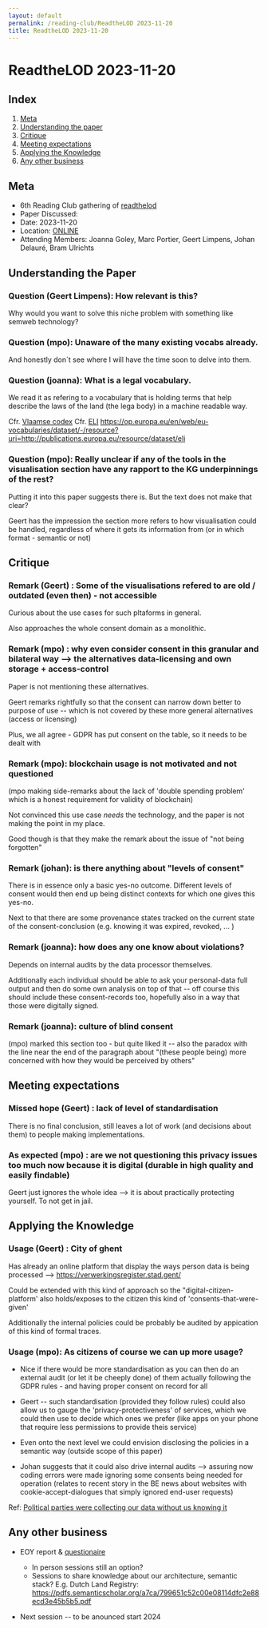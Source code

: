 ```yaml
---
layout: default
permalink: /reading-club/ReadtheLOD 2023-11-20
title: ReadtheLOD 2023-11-20
---
```


# ReadtheLOD 2023-11-20

## Index
1. <a href="#Meta">Meta</a>
1. <a href="#Understanding">Understanding the paper</a>
1. <a href="#Critique">Critique</a>
1. <a href="#Expectations">Meeting expectations</a>
1. <a href="#Application">Applying the Knowledge</a>
1. <a href="#AOB">Any other business</a>

## <a name="Meta">Meta</a>

* 6th Reading Club gathering of [readthelod](https://readthelod.org/)
* Paper Discussed:
* Date: 2023-11-20
* Location: [ONLINE](todo://add-link)
* Attending Members: Joanna Goley, Marc Portier, Geert Limpens, Johan Delauré, Bram Ulrichts


## <a name="Understanding" >Understanding the Paper</a>

### Question (Geert Limpens): How relevant is this?

Why would you want to solve this niche problem with something like semweb technology?


### Question (mpo): Unaware of the many existing vocabs already.

And honestly don´t see where I will have the time soon to delve into them.


### Question (joanna): What is a legal vocabulary.

We read it as refering to a vocabulary that is holding terms that help describe the laws of the land (the lega body) in a machine readable way.

Cfr. [Vlaamse codex](https://data.vlaanderen.be/doc/applicatieprofiel/vlaamse-codex/)
Cfr. [ELI](https://eur-lex.europa.eu/eli-register/about.html) 
https://op.europa.eu/en/web/eu-vocabularies/dataset/-/resource?uri=http://publications.europa.eu/resource/dataset/eli


### Question (mpo): Really unclear if any of the tools in the visualisation section have any rapport to the KG underpinnings of the rest?

Putting it into this paper suggests there is. But the text does not make that clear?

Geert has the impression the section more refers to how visualisation could be handled, regardless of where it gets its information from (or in which format - semantic or not)




## <a name="Critique">Critique</a>

### Remark (Geert) : Some of the visualisations refered to are old / outdated (even then) - not accessible

Curious about the use cases for such pltaforms in general.

Also approaches the whole consent domain as a monolithic.



### Remark (mpo) : why even consider consent in this granular and bilateral way --> the alternatives data-licensing and own storage + access-control

Paper is not mentioning these alternatives.

Geert remarks rightfully so that the consent can narrow down better to purpose of use -- which is not covered by these more general alternatives (access or licensing)

Plus, we all agree - GDPR has put consent on the table, so it needs to be dealt with



### Remark (mpo):  blockchain usage is not motivated and not questioned

(mpo making side-remarks about the lack of 'double spending problem' which is a honest requirement for validity of blockchain)

Not convinced this use case _needs_ the technology, and the paper is not making the point in my place.

Good though is that they make the remark about the issue of "not being forgotten"



### Remark (johan):  is there anything about "levels of consent"

There is in essence only a basic yes-no outcome. Different levels of consent would then end up being distinct contexts for which one gives this yes-no.

Next to that there are some provenance states tracked on the current state of the consent-conclusion (e.g. knowing it was expired, revoked, ... )



### Remark (joanna):  how does any one know about violations?

Depends on internal audits by the data processor themselves.

Additionally each individual should be able to ask your personal-data full output and then do some own analysis on top of that -- off course this should include these consent-records too, hopefully also in a way that those were digitally signed. 



### Remark (joanna):  culture of blind consent

(mpo) marked this section too - but quite liked it -- also the paradox with the line near the end of the paragraph about "(these people being) more concerned with how they would be perceived by others" 



## <a name="Expectations">Meeting expectations</a>

### Missed hope (Geert) : lack of level of standardisation

There is no final conclusion, still leaves a lot of work (and decisions about them) to people making implementations.


### As expected (mpo) : are we not questioning this privacy issues too much now because it is digital (durable in high quality and easily findable)

Geert just ignores the whole idea --> it is about practically protecting yourself. To not get in jail. 



## <a name="Application">Applying the Knowledge</a>

### Usage (Geert) : City of ghent 

Has already an online platform that display the ways person data is being processed --> https://verwerkingsregister.stad.gent/


Could be extended with this kind of approach so the "digital-citizen-platform' also holds/exposes to the citizen this kind of 'consents-that-were-given'

Additionally the internal policies could be probably be audited by appication of this kind of formal traces.

### Usage (mpo): As citizens of course we can up more usage?

* Nice if there would be more standardisation as you can then do an external audit (or let it be cheeply done) of them actually following the GDPR rules - and having proper consent on record for all

* Geert -- such standardisation (provided they follow rules) could also allow us to gauge the 'privacy-protectiveness' of services, which we could then use to decide which ones we prefer (like apps on your phone that require less permissions to provide theis service)

* Even onto the next level we could envision disclosing the policies in a semantic way (outside scope of this paper)

* Johan suggests that it could also drive internal audits --> assuring now coding errors were made ignoring some consents being needed for operation (relates to recent story in the BE news about websites with cookie-accept-dialogues that simply ignored end-user requests)

Ref: [Political parties were collecting our data without us knowing it](https://www.vrt.be/vrtnws/nl/2023/11/17/politieke-partijen-respecteren-niet-allemaal-de-cookiewetgeving/)



## <a name="AOB">Any other business</a>

* EOY report & [questionaire](https://docs.google.com/forms/d/e/1FAIpQLSftFk0Y2oFsgF3SinKwiVI_mNvbdPBKZ8sDXsi1hltNKPkPMQ/viewform)
    * In person sessions still an option?
    * Sessions to share knowledge about our architecture, semantic stack? E.g. Dutch Land Registry: https://pdfs.semanticscholar.org/a7ca/799651c52c00e08114dfc2e88ecd3e45b5b5.pdf

* Next session -- to be anounced start 2024



